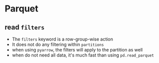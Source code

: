 # Parquet

## read `filters`
- The `filters` keyword is a row-group-wise action
- It does not do any filtering within `partitions`
- when using `pyarrow`, the filters will apply to the partition as well
- when do not need all data, it's much fast than using `pd.read_parquet`
